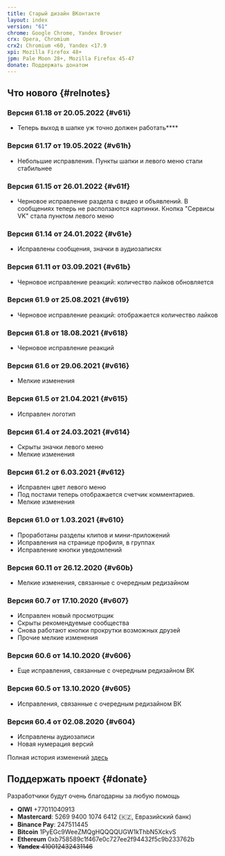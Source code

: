 ```yaml
---
title: Старый дизайн ВКонтакте
layout: index
version: "61"
chrome: Google Chrome, Yandex Browser
crx: Opera, Chromium
crx2: Chromium <60, Yandex <17.9
xpi: Mozilla Firefox 48+
jpm: Pale Moon 28+, Mozilla Firefox 45-47
donate: Поддержать донатом
---
```


## Что нового {#relnotes}

### Версия 61.18 от 20.05.2022 {#v61i}

- Теперь выход в шапке уж точно должен работать****

### Версия 61.17 от 19.05.2022 {#v61h}

- Небольшие исправления. Пункты шапки и левого меню стали стабильнее

### Версия 61.15 от 26.01.2022 {#v61f}

- Черновое исправление раздела с видео и объявлений. В сообщениях теперь не расползаются картинки. Кнопка "Сервисы VK" стала пунктом левого меню

### Версия 61.14 от 24.01.2022 {#v61e}

- Исправлены сообщения, значки в аудиозаписях

### Версия 61.11 от 03.09.2021 {#v61b}

- Черновое исправление реакций: количество лайков обновляется

### Версия 61.9 от 25.08.2021 {#v619}

- Черновое исправление реакций: отображается количество лайков

### Версия 61.8 от 18.08.2021 {#v618}

- Черновое исправление реакций

### Версия 61.6 от 29.06.2021 {#v616}

- Мелкие изменения

### Версия 61.5 от 21.04.2021 {#v615}

- Исправлен логотип

### Версия 61.4 от 24.03.2021 {#v614}

- Скрыты значки левого меню
- Мелкие изменения

### Версия 61.2 от 6.03.2021 {#v612}

- Исправлен цвет левого меню
- Под постами теперь отображается счетчик комментариев.
- Мелкие изменения

### Версия 61.0 от 1.03.2021 {#v610}

- Проработаны разделы клипов и мини-приложений
- Исправления на странице профиля, в группах
- Исправление кнопки уведомлений

### Версия 60.11 от 26.12.2020 {#v60b}

- Мелкие изменения, связанные с очередным редизайном

### Версия 60.7 от 17.10.2020 {#v607}

- Исправлен новый просмотрщик
- Скрыты рекомендуемые сообщества
- Снова работают кнопки прокрутки возможных друзей
- Прочие мелкие изменения

### Версия 60.6 от 14.10.2020 {#v606}
- Еще исправления, связанные с очередным редизайном ВК

### Версия 60.5 от 13.10.2020 {#v605}
- Исправления, связанные с очередным редизайном ВК

### Версия 60.4 от 02.08.2020 {#v604}
- Исправлены аудиозаписи
- Новая нумерация версий

Полная история изменений [здесь](changelog)

## Поддержать проект {#donate}
Разработчики будут очень благодарны за любую помощь

- **QIWI** +77011040913
- **Mastercard**: 5269 9400 1074 6412 (🇰🇿, Евразийский банк)
- **Binance Pay**: 247511445
- **Bitcoin** 1PyEGc9WeeZMQgHQQQQUGW1kThbN5XckvS
- **Ethereum** 0xb758589c1f467e0c727ee2f94432f5c9b233762b
- ~~**Yandex** 410012432431146~~
